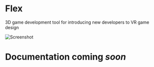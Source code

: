 # Flex
3D game development tool for introducing new developers to VR game design

![Screenshot](http://i.imgur.com/Om9oZJm.png)

# Documentation coming *soon*
